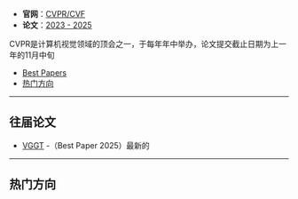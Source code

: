 + **官网**：[CVPR/CVF](https://cvpr.thecvf.com/)
+ **论文**：[2023 - 2025](https://cvpr.thecvf.com/Conferences/2025/AcceptedPapers)

CVPR是计算机视觉领域的顶会之一，于每年年中举办，论文提交截止日期为上一年的11月中旬

+ [Best Papers](#Best%20Papers)
+ [热门方向](#热门方向)


---
## 往届论文

+ [VGGT](💐%20VGGT%20-%20Visual%20Geometry%20Grounded%20Transformer.md) -（Best Paper 2025）最新的







---
## 热门方向


